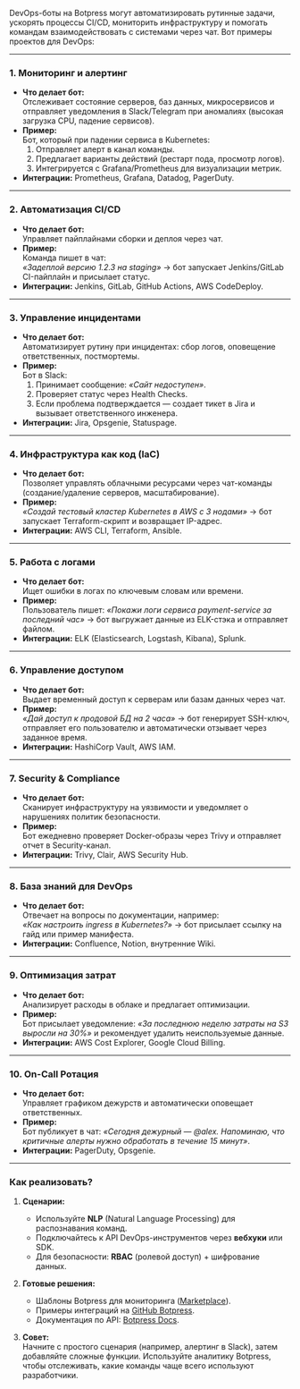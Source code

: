 DevOps-боты на Botpress могут автоматизировать рутинные задачи, ускорять процессы CI/CD, мониторить инфраструктуру и помогать командам взаимодействовать с системами через чат. Вот примеры проектов для DevOps:

---

### **1. Мониторинг и алертинг**
- **Что делает бот:**  
  Отслеживает состояние серверов, баз данных, микросервисов и отправляет уведомления в Slack/Telegram при аномалиях (высокая загрузка CPU, падение сервисов).  
- **Пример:**  
  Бот, который при падении сервиса в Kubernetes:  
  1. Отправляет алерт в канал команды.  
  2. Предлагает варианты действий (рестарт пода, просмотр логов).  
  3. Интегрируется с Grafana/Prometheus для визуализации метрик.  
- **Интеграции:** Prometheus, Grafana, Datadog, PagerDuty.

---

### **2. Автоматизация CI/CD**
- **Что делает бот:**  
  Управляет пайплайнами сборки и деплоя через чат.  
- **Пример:**  
  Команда пишет в чат:  
  *«Задеплой версию 1.2.3 на staging»* → бот запускает Jenkins/GitLab CI-пайплайн и присылает статус.  
- **Интеграции:** Jenkins, GitLab, GitHub Actions, AWS CodeDeploy.

---

### **3. Управление инцидентами**
- **Что делает бот:**  
  Автоматизирует рутину при инцидентах: сбор логов, оповещение ответственных, постмортемы.  
- **Пример:**  
  Бот в Slack:  
  1. Принимает сообщение: *«Сайт недоступен»*.  
  2. Проверяет статус через Health Checks.  
  3. Если проблема подтверждается — создает тикет в Jira и вызывает ответственного инженера.  
- **Интеграции:** Jira, Opsgenie, Statuspage.

---

### **4. Инфраструктура как код (IaC)**
- **Что делает бот:**  
  Позволяет управлять облачными ресурсами через чат-команды (создание/удаление серверов, масштабирование).  
- **Пример:**  
  *«Создай тестовый кластер Kubernetes в AWS с 3 нодами»* → бот запускает Terraform-скрипт и возвращает IP-адрес.  
- **Интеграции:** AWS CLI, Terraform, Ansible.

---

### **5. Работа с логами**
- **Что делает бот:**  
  Ищет ошибки в логах по ключевым словам или времени.  
- **Пример:**  
  Пользователь пишет: *«Покажи логи сервиса payment-service за последний час»* → бот выгружает данные из ELK-стэка и отправляет файлом.  
- **Интеграции:** ELK (Elasticsearch, Logstash, Kibana), Splunk.

---

### **6. Управление доступом**
- **Что делает бот:**  
  Выдает временный доступ к серверам или базам данных через чат.  
- **Пример:**  
  *«Дай доступ к продовой БД на 2 часа»* → бот генерирует SSH-ключ, отправляет его пользователю и автоматически отзывает через заданное время.  
- **Интеграции:** HashiCorp Vault, AWS IAM.

---

### **7. Security & Compliance**
- **Что делает бот:**  
  Сканирует инфраструктуру на уязвимости и уведомляет о нарушениях политик безопасности.  
- **Пример:**  
  Бот ежедневно проверяет Docker-образы через Trivy и отправляет отчет в Security-канал.  
- **Интеграции:** Trivy, Clair, AWS Security Hub.

---

### **8. База знаний для DevOps**
- **Что делает бот:**  
  Отвечает на вопросы по документации, например:  
  *«Как настроить ingress в Kubernetes?»* → бот присылает ссылку на гайд или пример манифеста.  
- **Интеграции:** Confluence, Notion, внутренние Wiki.

---

### **9. Оптимизация затрат**
- **Что делает бот:**  
  Анализирует расходы в облаке и предлагает оптимизации.  
- **Пример:**  
  Бот присылает уведомление: *«За последнюю неделю затраты на S3 выросли на 30%»* и рекомендует удалить неиспользуемые данные.  
- **Интеграции:** AWS Cost Explorer, Google Cloud Billing.

---

### **10. On-Call Ротация**
- **Что делает бот:**  
  Управляет графиком дежурств и автоматически оповещает ответственных.  
- **Пример:**  
  Бот публикует в чат: *«Сегодня дежурный — @alex. Напоминаю, что критичные алерты нужно обработать в течение 15 минут»*.  
- **Интеграции:** PagerDuty, Opsgenie.

---

### **Как реализовать?**
1. **Сценарии:**  
   - Используйте **NLP** (Natural Language Processing) для распознавания команд.  
   - Подключайтесь к API DevOps-инструментов через **вебхуки** или SDK.  
   - Для безопасности: **RBAC** (ролевой доступ) + шифрование данных.

2. **Готовые решения:**  
   - Шаблоны Botpress для мониторинга ([Marketplace](https://botpress.com/marketplace)).  
   - Примеры интеграций на [GitHub Botpress](https://github.com/botpress/botpress).  
   - Документация по API: [Botpress Docs](https://botpress.com/docs).  

3. **Совет:**  
   Начните с простого сценария (например, алертинг в Slack), затем добавляйте сложные функции. Используйте аналитику Botpress, чтобы отслеживать, какие команды чаще всего используют разработчики.  
